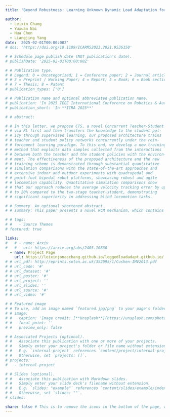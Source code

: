 ```yaml
---
title: 'Beyond Robustness: Learning Unknown Dynamic Load Adaptation for Quadruped Locomotion on Rough Terrain' 

author:
  - Leixin Chang
  - Yuxuan Nai
  - Hua Chen
  - Liangjing Yang
date: '2025-02-01T00:00:00Z'
# doi: 'https://doi.org/10.1109/ICARM52023.2021.9536150'

# # Schedule page publish date (NOT publication's date).
# publishDate: '2025-02-01T00:00:00Z'

# # Publication type.
# # Legend: 0 = Uncategorized; 1 = Conference paper; 2 = Journal article;
# # 3 = Preprint / Working Paper; 4 = Report; 5 = Book; 6 = Book section;
# # 7 = Thesis; 8 = Patent
# publication_types: ['0']

# # Publication name and optional abbreviated publication name.
# publication: 'In 2025 IEEE International Conference on Robotics & Automation'
# publication_short: 'In **ICRA 2025**'

# # abstract: 

# # In this letter, we propose CTS, a novel Concurrent Teacher-Student reinforcement learning architecture for legged locomotion over uneven terrains. Different from conventional teacher-student architecture that trains the teacher policy
# # via RL first and then transfers the knowledge to the student pol-
# # icy through supervised learning, our proposed architecture trains
# # teacher and student policy networks concurrently under the rein-
# # forcement learning paradigm. To this end, we develop a new training scheme based on a modified proximal policy gradient (PPO)
# # method that exploits data samples collected from the interactions
# # between both the teacher and the student policies with the environ-
# # ment. The effectiveness of the proposed architecture and the new
# # training scheme is demonstrated through substantial quantitative
# # simulation comparisons with the state-of-the-art approaches and
# # extensive indoor and outdoor experiments with quadrupedal and
# # point-foot bipedal robot platforms, showcasing robust and agile
# # locomotion capability. Quantitative simulation comparisons show
# # that our approach reduces the average velocity tracking error by up
# # to 20% compared to the two-stage teacher-student, demonstrating
# # significant superiority in addressing blind locomotion tasks.

# # Summary. An optional shortened abstract.
# # summary: This paper presents a novel RCM mechanism, which contains a parallel manipulator and a parallelogram structure to create a re-localizable RCM point that can be generalized over a range of procedures.

# # tags:
# #   - Source Themes
# featured: true

links:
#   # - name: Arxiv
#   #   url: https://arxiv.org/abs/2405.10830
  - name: Project Page
    url: https://leixinjonaschang.github.io/leggedloadadapt.github.io/
# # url_pdf: http://eprints.soton.ac.uk/352095/1/Cushen-IMV2013.pdf
# # url_code: '#'
# # url_dataset: '#'
# # url_poster: '#'
# # url_project: ''
# # url_slides: ''
# # url_source: '#'
# # url_video: '#'

# # Featured image
# # To use, add an image named `featured.jpg/png` to your page's folder.
# # image:
# #   caption: 'Image credit: [**Unsplash**](https://unsplash.com/photos/pLCdAaMFLTE)'
# #   focal_point: ''
# #   preview_only: false

# # Associated Projects (optional).
# #   Associate this publication with one or more of your projects.
# #   Simply enter your project's folder or file name without extension.
# #   E.g. `internal-project` references `content/project/internal-project/index.md`.
# #   Otherwise, set `projects: []`.
# projects:
#   - internal-project

# # Slides (optional).
# #   Associate this publication with Markdown slides.
# #   Simply enter your slide deck's filename without extension.
# #   E.g. `slides: "example"` references `content/slides/example/index.md`.
# #   Otherwise, set `slides: ""`.
# slides:

share: false # This is to remove the icons in the bottom of the page, which is set 'true' by default.
---
```



